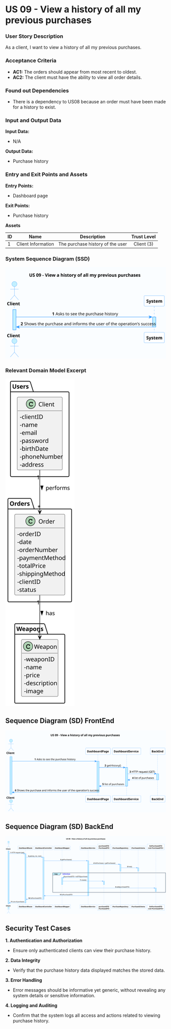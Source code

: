 # US 09 - View a history of all my previous purchases

### User Story Description

As a client, I want to view a history of all my previous purchases.

### Acceptance Criteria

* **AC1:** The orders should appear from most recent to oldest.
* **AC2:** The client must have the ability to view all order details.

### Found out Dependencies

* There is a dependency to US08 because an order must have been made for a history to exist.

### Input and Output Data

**Input Data:**

* N/A

**Output Data:**

* Purchase history

### Entry and Exit Points and Assets

**Entry Points:**

* Dashboard page

**Exit Points:**

* Purchase history

**Assets**

| ID |        Name        |           Description            | Trust Level |
|----|:------------------:|:--------------------------------:|:-----------:|
| 1  | Client Information | The purchase history of the user | Client (3)  |

### System Sequence Diagram (SSD)

![US14_SSD](US09_SSD.svg)

### Relevant Domain Model Excerpt 

![US14_DM](US09_DM.svg)


## Sequence Diagram (SD) FrontEnd

![US14_SD](US09_SD_FE.svg)

## Sequence Diagram (SD) BackEnd

![US14_SD](US09_SD_BE.svg)

## Security Test Cases

**1. Authentication and Authorization**
- Ensure only authenticated clients can view their purchase history.

**2. Data Integrity**
- Verify that the purchase history data displayed matches the stored data.

**3. Error Handling**
- Error messages should be informative yet generic, without revealing any system details or sensitive information.

**4. Logging and Auditing**
- Confirm that the system logs all access and actions related to viewing purchase history.





